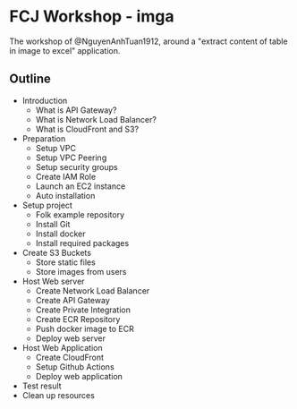 # FCJ Workshop - imga
The workshop of @NguyenAnhTuan1912, around a "extract content of table in image to excel" application.

## Outline
- Introduction
  - What is API Gateway?
  - What is Network Load Balancer?
  - What is CloudFront and S3?
- Preparation
  - Setup VPC
  - Setup VPC Peering
  - Setup security groups
  - Create IAM Role
  - Launch an EC2 instance
  - Auto installation
- Setup project
  - Folk example repository
  - Install Git
  - Install docker
  - Install required packages
- Create S3 Buckets
  - Store static files
  - Store images from users
- Host Web server
  - Create Network Load Balancer
  - Create API Gateway
  - Create Private Integration
  - Create ECR Repository
  - Push docker image to ECR
  - Deploy web server
- Host Web Application
  - Create CloudFront
  - Setup Github Actions
  - Deploy web application
- Test result
- Clean up resources